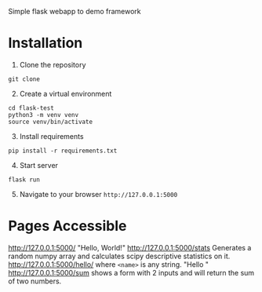 Simple flask webapp to demo framework

# Installation

1. Clone the repository
```
git clone 
```
2. Create a virtual environment
```
cd flask-test
python3 -m venv venv
source venv/bin/activate
```
3. Install requirements
```
pip install -r requirements.txt
```
4. Start server
```
flask run
```
5. Navigate to your browser `http://127.0.0.1:5000`

# Pages Accessible

http://127.0.0.1:5000/ "Hello, World!"
http://127.0.0.1:5000/stats Generates a random numpy array and calculates scipy descriptive statistics on it.
http://127.0.0.1:5000/hello/<name> where `<name>` is any string. "Hello <name>"
http://127.0.0.1:5000/sum shows a form with 2 inputs and will return the sum of two numbers.
